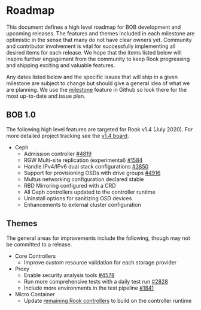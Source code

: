 # Roadmap

This document defines a high level roadmap for BOB development and upcoming releases.
The features and themes included in each milestone are optimistic in the sense that many do not have clear owners yet.
Community and contributor involvement is vital for successfully implementing all desired items for each release.
We hope that the items listed below will inspire further engagement from the community to keep Rook progressing and shipping exciting and valuable features.

Any dates listed below and the specific issues that will ship in a given milestone are subject to change but should give a general idea of what we are planning.
We use the [milestone](https://github.com/262life/bob/milestones) feature in Github so look there for the most up-to-date and issue plan.


## BOB 1.0

The following high level features are targeted for Rook v1.4 (July 2020). For more detailed project tracking see the [v1.4 board](https://github.com/rook/rook/projects/18).

* Ceph
  * Admission controller [#4819](https://github.com/rook/rook/issues/4819)
  * RGW Multi-site replication (experimental) [#1584](https://github.com/rook/rook/issues/1584)
  * Handle IPv4/IPv6 dual stack configurations [#3850](https://github.com/rook/rook/issues/3850)
  * Support for provisioning OSDs with drive groups [#4916](https://github.com/rook/rook/pull/4916)
  * Multus networking configuration declared stable
  * RBD Mirroring configured with a CRD
  * All Ceph controllers updated to the controller runtime
  * Uninstall options for sanitizing OSD devices
  * Enhancements to external cluster configuration

## Themes

The general areas for improvements include the following, though may not be committed to a release.

* Core Controllers
  * Improve custom resource validation for each storage provider
* Proxy
  * Enable security analysis tools [#4578](https://github.com/rook/rook/issues/4578)
  * Run more comprehensive tests with a daily test run [#2828](https://github.com/rook/rook/issues/2828)
  * Include more environments in the test pipeline [#1841](https://github.com/rook/rook/issues/1841)
* Micro Container
  * Update [remaining Rook controllers](https://github.com/rook/rook/issues?q=is%3Aissue+is%3Aopen+%22controller+runtime%22+label%3Areliability+) to build on the controller runtime
